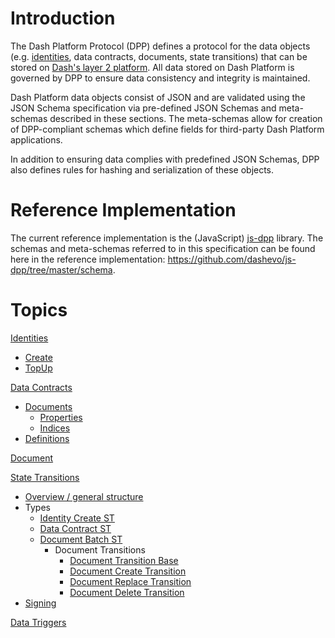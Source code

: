 # Introduction

The Dash Platform Protocol (DPP) defines a protocol for the data objects (e.g.  [identities](platform-protocol-reference-identity), data contracts, documents, state transitions) that can be stored on [Dash's layer 2 platform](https://dashplatform.readme.io/docs/introduction-what-is-dash-platform). All data stored on Dash Platform is governed by DPP to ensure data consistency and integrity is maintained.

Dash Platform data objects consist of JSON and are validated using the JSON Schema specification via pre-defined JSON Schemas and meta-schemas described in these sections. The meta-schemas allow for creation of DPP-compliant schemas which define fields for third-party Dash Platform applications.

In addition to ensuring data complies with predefined JSON Schemas, DPP also defines rules for hashing and serialization of these objects.

# Reference Implementation

The current reference implementation is the (JavaScript) [js-dpp](https://github.com/dashevo/js-dpp) library. The schemas and meta-schemas referred to in this specification can be found here in the reference implementation: https://github.com/dashevo/js-dpp/tree/master/schema.

# Topics

[Identities](platform-protocol-reference-identity)
 - [Create](platform-protocol-reference-identity#identity-creation)
 - [TopUp](platform-protocol-reference-identity#identity-topup)

[Data Contracts](platform-protocol-reference-data-contract)
 - [Documents](platform-protocol-reference-data-contract#data-contract-documents)
   - [Properties](platform-protocol-reference-data-contract#document-properties)
   - [Indices](platform-protocol-reference-data-contract#document-indices)
 - [Definitions](platform-protocol-reference-data-contract#data-contract-definitions)

[Document](platform-protocol-reference-document)

[State Transitions](platform-protocol-reference-state-transition)
 - [Overview / general structure](platform-protocol-reference-state-transition)
 - Types
   - [Identity Create ST](platform-protocol-reference-identity#identity-creation)
   - [Data Contract ST](platform-protocol-reference-data-contract#data-contract-creation)
   - [Document Batch ST](platform-protocol-reference-document)
     - Document Transitions
       - [Document Transition Base](platform-protocol-reference-document#document-base-transition)
       - [Document Create Transition](platform-protocol-reference-document#document-create-transition)
       - [Document Replace Transition](platform-protocol-reference-document#document-replace-transition)
       - [Document Delete Transition](platform-protocol-reference-document#document-delete-transition)
 - [Signing](platform-protocol-reference-state-transition#state-transition-signing)

[Data Triggers](platform-protocol-reference-data-trigger)